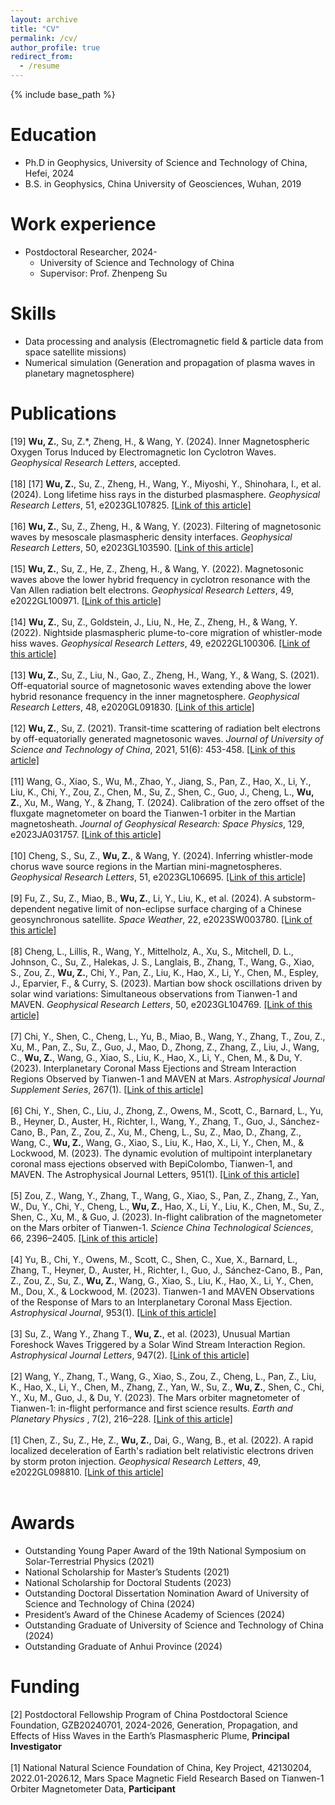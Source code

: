 ```yaml
---
layout: archive
title: "CV"
permalink: /cv/
author_profile: true
redirect_from:
  - /resume
---
```


{% include base_path %}

Education
======
* Ph.D in Geophysics, University of Science and Technology of China, Hefei, 2024
* B.S. in Geophysics, China University of Geosciences, Wuhan, 2019

Work experience
======
* Postdoctoral Researcher, 2024-
  * University of Science and Technology of China
  * Supervisor: Prof. Zhenpeng Su
  
Skills
======
* Data processing and analysis (Electromagnetic field & particle data from space satellite missions)
* Numerical simulation (Generation and propagation of plasma waves in planetary magnetosphere)

Publications
======
[19] <strong>Wu, Z.</strong>, Su, Z.*, Zheng, H., & Wang, Y. (2024). Inner Magnetospheric Oxygen Torus Induced by Electromagnetic Ion Cyclotron Waves. <i>Geophysical Research Letters</i>, accepted.<br><br>
[18]
[17] <strong>Wu, Z.</strong>, Su, Z., Zheng, H., Wang, Y., Miyoshi, Y., Shinohara, I., et al. (2024). Long lifetime hiss rays in the disturbed plasmasphere. <i>Geophysical Research Letters</i>, 51, e2023GL107825. <a href="https://doi.org/10.1029/2023GL107825">[Link of this article]</a><br><br>
[16] <strong>Wu, Z.</strong>, Su, Z., Zheng, H., & Wang, Y. (2023). Filtering of magnetosonic waves by mesoscale plasmaspheric density interfaces. <i>Geophysical Research Letters</i>, 50, e2023GL103590. <a href="https://doi.org/10.1029/2023GL103590">[Link of this article]</a><br><br>
[15] <strong>Wu, Z.</strong>, Su, Z., He, Z., Zheng, H., & Wang, Y. (2022). Magnetosonic waves above the lower hybrid frequency in cyclotron resonance with the Van Allen radiation belt electrons. <i>Geophysical Research Letters</i>, 49, e2022GL100971. <a href="https://doi.org/10.1029/2022GL100971">[Link of this article]</a><br><br>
[14] <strong>Wu, Z.</strong>, Su, Z., Goldstein, J., Liu, N., He, Z., Zheng, H., & Wang, Y. (2022). Nightside plasmaspheric plume-to-core migration of whistler-mode hiss waves. <i>Geophysical Research Letters</i>, 49, e2022GL100306. <a href="https://doi.org/10.1029/2022GL100306">[Link of this article]</a><br><br>
[13] <strong>Wu, Z.</strong>, Su, Z., Liu, N., Gao, Z., Zheng, H., Wang, Y., & Wang, S. (2021). Off-equatorial source of magnetosonic waves extending above the lower hybrid resonance frequency in the inner magnetosphere. <i>Geophysical Research Letters</i>, 48, e2020GL091830. <a href="https://doi.org/10.1029/2020GL091830">[Link of this article]</a><br><br>
[12] <strong>Wu, Z.</strong>, Su, Z. (2021). Transit-time scattering of radiation belt electrons by off-equatorially generated magnetosonic waves. <i>Journal of University of Science and Technology of China</i>, 2021, 51(6): 453-458. <a href="https://justc.ustc.edu.cn/article/doi/10.52396/JUST-2021-0123">[Link of this article]</a><br><br>
[11] Wang, G., Xiao, S., Wu, M., Zhao, Y., Jiang, S., Pan, Z., Hao, X., Li, Y., Liu, K., Chi, Y., Zou, Z., Chen, M., Su, Z., Shen, C., Guo, J., Cheng, L., <strong>Wu, Z.</strong>, Xu, M., Wang, Y., & Zhang, T. (2024). Calibration of the zero offset of the fluxgate magnetometer on board the Tianwen-1 orbiter in the Martian magnetosheath. <i>Journal of Geophysical Research: Space Physics</i>, 129, e2023JA031757. <a href="https://doi.org/10.1029/2023JA031757">[Link of this article]</a><br><br>
[10] Cheng, S., Su, Z., <strong>Wu, Z.</strong>, & Wang, Y. (2024). Inferring whistler-mode chorus wave source regions in the Martian mini-magnetospheres. <i>Geophysical Research Letters</i>, 51, e2023GL106695. <a href="https://doi.org/10.1029/2023GL106695">[Link of this article]</a><br><br>
[9] Fu, Z., Su, Z., Miao, B., <strong>Wu, Z.</strong>, Li, Y., Liu, K., et al. (2024). A substorm-dependent negative limit of non-eclipse surface charging of a Chinese geosynchronous satellite. <i>Space Weather</i>, 22, e2023SW003780. <a href="https://doi.org/10.1029/2023SW003780">[Link of this article]</a><br><br>
[8] Cheng, L., Lillis, R., Wang, Y., Mittelholz, A., Xu, S., Mitchell, D. L., Johnson, C., Su, Z., Halekas, J. S., Langlais, B., Zhang, T., Wang, G., Xiao, S., Zou, Z., <strong>Wu, Z.</strong>, Chi, Y., Pan, Z., Liu, K., Hao, X., Li, Y., Chen, M., Espley, J., Eparvier, F., & Curry, S. (2023). Martian bow shock oscillations driven by solar wind variations: Simultaneous observations from Tianwen-1 and MAVEN. <i>Geophysical Research Letters</i>, 50, e2023GL104769. <a href="https://doi.org/10.1029/2023GL104769">[Link of this article]</a><br><br>
[7] Chi, Y., Shen, C., Cheng, L., Yu, B., Miao, B., Wang, Y., Zhang, T., Zou, Z., Xu, M., Pan, Z., Su, Z., Guo, J., Mao, D., Zhong, Z., Zhang, Z., Liu, J., Wang, C., <strong>Wu, Z.</strong>, Wang, G., Xiao, S., Liu, K., Hao, X., Li, Y., Chen, M., & Du, Y. (2023). Interplanetary Coronal Mass Ejections and Stream Interaction Regions Observed by Tianwen-1 and MAVEN at Mars. <i>Astrophysical Journal Supplement Series</i>, 267(1). <a href="https://doi.org/10.3847/1538-4365/acd191">[Link of this article]</a><br><br>
[6] Chi, Y., Shen, C., Liu, J., Zhong, Z., Owens, M., Scott, C., Barnard, L., Yu, B., Heyner, D., Auster, H., Richter, I., Wang, Y., Zhang, T., Guo, J., Sánchez-Cano, B., Pan, Z., Zou, Z., Xu, M., Cheng, L., Su, Z., Mao, D., Zhang, Z., Wang, C., <strong>Wu, Z.</strong>, Wang, G., Xiao, S., Liu, K., Hao, X., Li, Y., Chen, M., & Lockwood, M. (2023). The dynamic evolution of multipoint interplanetary coronal mass ejections observed with BepiColombo, Tianwen-1, and MAVEN. The Astrophysical Journal Letters, 951(1). <a href="https://doi.org/10.3847/2041-8213/acd7e7">[Link of this article]</a><br><br>
[5] Zou, Z., Wang, Y., Zhang, T., Wang, G., Xiao, S., Pan, Z., Zhang, Z., Yan, W., Du, Y., Chi, Y., Cheng, L., <strong>Wu, Z.</strong>, Hao, X., Li, Y., Liu, K., Chen, M., Su, Z., Shen, C., Xu, M., & Guo, J. (2023). In-flight calibration of the magnetometer on the Mars orbiter of Tianwen-1. <i>Science China Technological Sciences</i>, 66, 2396–2405. <a href="https://doi.org/10.1007/s11431-023-2401-2">[Link of this article]</a><br><br>
[4] Yu, B., Chi, Y., Owens, M., Scott, C., Shen, C., Xue, X., Barnard, L., Zhang, T., Heyner, D., Auster, H., Richter, I., Guo, J., Sánchez-Cano, B., Pan, Z., Zou, Z., Su, Z., <strong>Wu, Z.</strong>, Wang, G., Xiao, S., Liu, K., Hao, X., Li, Y., Chen, M., Dou, X., & Lockwood, M. (2023). Tianwen-1 and MAVEN Observations of the Response of Mars to an Interplanetary Coronal Mass Ejection. <i>Astrophysical Journal</i>, 953(1). <a href="https://doi.org/10.3847/1538-4357/acdcf8">[Link of this article]</a><br><br>
[3] Su, Z., Wang Y., Zhang T., <strong>Wu, Z.</strong>, et al. (2023), Unusual Martian Foreshock Waves Triggered by a Solar Wind Stream Interaction Region. <i>Astrophysical Journal Letters</i>, 947(2). <a href="https://doi.org/10.3847/2041-8213/accb9f">[Link of this article]</a><br><br>
[2] Wang, Y., Zhang, T., Wang, G., Xiao, S., Zou, Z., Cheng, L., Pan, Z., Liu, K., Hao, X., Li, Y., Chen, M., Zhang, Z., Yan, W., Su, Z., <strong>Wu, Z.</strong>, Shen, C., Chi, Y., Xu, M., Guo, J., & Du, Y. (2023). The Mars orbiter magnetometer of  Tianwen-1: in-flight performance and first science results. <i>Earth and Planetary Physics</i> , 7(2), 216–228. <a href="https://www.eppcgs.org/article/doi/10.26464/epp2023028">[Link of this article]</a><br><br>
[1] Chen, Z., Su, Z., He, Z., <strong>Wu, Z.</strong>, Dai, G., Wang, B., et al. (2022). A rapid localized deceleration of Earth's radiation belt relativistic electrons driven by storm proton injection. <i>Geophysical Research Letters</i>, 49, e2022GL098810. <a href="https://doi.org/10.1029/2022GL098810">[Link of this article]</a><br><br>
  
  
Awards
======
* Outstanding Young Paper Award of the 19th National Symposium on Solar-Terrestrial Physics (2021)
* National Scholarship for Master’s Students (2021)
* National Scholarship for Doctoral Students (2023)
* Outstanding Doctoral Dissertation Nomination Award of University of Science and Technology of China (2024)
* President’s Award of the Chinese Academy of Sciences (2024)
* Outstanding Graduate of University of Science and Technology of China (2024)
* Outstanding Graduate of Anhui Province (2024)

Funding
======
[2] Postdoctoral Fellowship Program of China Postdoctoral Science Foundation, GZB20240701, 2024-2026, Generation, Propagation, and Effects of Hiss Waves in the Earth’s Plasmaspheric Plume, <strong>Principal Investigator</strong><br><br>
[1] National Natural Science Foundation of China, Key Project, 42130204, 2022.01-2026.12, Mars Space Magnetic Field Research Based on Tianwen-1 Orbiter Magnetometer Data, <strong>Participant</strong> 

